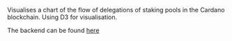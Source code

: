 Visualises a chart of the flow of delegations of staking pools in the Cardano blockchain. Using D3 for visualisation.

The backend can be found [here](https://github.com/AskBid/onchain-delegations-backend)
